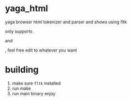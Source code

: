 # yaga_html
yaga browser html tokenizer and parser and shows using fltk

only supports <div> and <p>, feel free edit to whatever you want
# building
1. make sure `fltk` installed
2. run make
3. run main binary
enjoy
